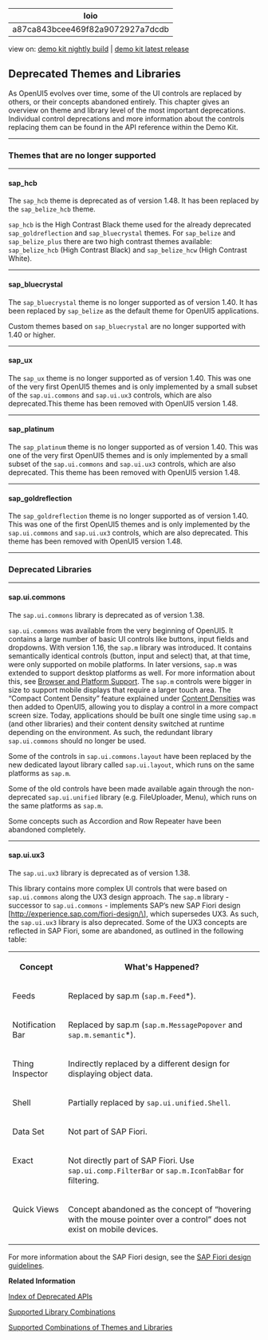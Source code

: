 <!-- loioa87ca843bcee469f82a9072927a7dcdb -->

| loio |
| -----|
| a87ca843bcee469f82a9072927a7dcdb |

<div id="loio">

view on: [demo kit nightly build](https://sdk.openui5.org/nightly/#/topic/a87ca843bcee469f82a9072927a7dcdb) | [demo kit latest release](https://sdk.openui5.org/topic/a87ca843bcee469f82a9072927a7dcdb)</div>

## Deprecated Themes and Libraries

As OpenUI5 evolves over time, some of the UI controls are replaced by others, or their concepts abandoned entirely. This chapter gives an overview on theme and library level of the most important deprecations. Individual control deprecations and more information about the controls replacing them can be found in the API reference within the Demo Kit.

***

### Themes that are no longer supported

***

#### sap\_hcb

The `sap_hcb` theme is deprecated as of version 1.48. It has been replaced by the `sap_belize_hcb` theme.

`sap_hcb` is the High Contrast Black theme used for the already deprecated `sap_goldreflection` and `sap_bluecrystal` themes. For `sap_belize` and `sap_belize_plus` there are two high contrast themes available: `sap_belize_hcb` \(High Contrast Black\) and `sap_belize_hcw` \(High Contrast White\).

***

#### sap\_bluecrystal

The `sap_bluecrystal` theme is no longer supported as of version 1.40. It has been replaced by `sap_belize` as the default theme for OpenUI5 applications.

Custom themes based on `sap_bluecrystal` are no longer supported with 1.40 or higher.

***

#### sap\_ux

The `sap_ux` theme is no longer supported as of version 1.40. This was one of the very first OpenUI5 themes and is only implemented by a small subset of the `sap.ui.commons` and `sap.ui.ux3` controls, which are also deprecated.This theme has been removed with OpenUI5 version 1.48.

***

#### sap\_platinum

The `sap_platinum` theme is no longer supported as of version 1.40. This was one of the very first OpenUI5 themes and is only implemented by a small subset of the `sap.ui.commons` and `sap.ui.ux3` controls, which are also deprecated. This theme has been removed with OpenUI5 version 1.48.

***

#### sap\_goldreflection

The `sap_goldreflection` theme is no longer supported as of version 1.40. This was one of the first OpenUI5 themes and is only implemented by the `sap.ui.commons` and `sap.ui.ux3` controls, which are also deprecated. This theme has been removed with OpenUI5 version 1.48.

***

### Deprecated Libraries

***

#### sap.ui.commons

The `sap.ui.commons` library is deprecated as of version 1.38.

`sap.ui.commons` was available from the very beginning of OpenUI5. It contains a large number of basic UI controls like buttons, input fields and dropdowns. With version 1.16, the `sap.m` library was introduced. It contains semantically identical controls \(button, input and select\) that, at that time, were only supported on mobile platforms. In later versions, `sap.m` was extended to support desktop platforms as well. For more information about this, see [Browser and Platform Support](Browser_and_Platform_Support_74b59ef.md). The `sap.m` controls were bigger in size to support mobile displays that require a larger touch area. The “Compact Content Density” feature explained under [Content Densities](Content_Densities_e54f729.md) was then added to OpenUI5, allowing you to display a control in a more compact screen size. Today, applications should be built one single time using `sap.m` \(and other libraries\) and their content density switched at runtime depending on the environment. As such, the redundant library `sap.ui.commons` should no longer be used.

Some of the controls in `sap.ui.commons.layout` have been replaced by the new dedicated layout library called `sap.ui.layout`, which runs on the same platforms as `sap.m`.

Some of the old controls have been made available again through the non-deprecated `sap.ui.unified` library \(e.g. FileUploader, Menu\), which runs on the same platforms as `sap.m`.

Some concepts such as Accordion and Row Repeater have been abandoned completely.

***

#### sap.ui.ux3

The `sap.ui.ux3` library is deprecated as of version 1.38.

This library contains more complex UI controls that were based on `sap.ui.commons` along the UX3 design approach. The `sap.m` library - successor to `sap.ui.commons` - implements SAP’s new SAP Fiori design \[http://experience.sap.com/fiori-design/\], which supersedes UX3. As such, the `sap.ui.ux3` library is also deprecated. Some of the UX3 concepts are reflected in SAP Fiori, some are abandoned, as outlined in the following table:


<table>
<tr>
<th valign="top">

Concept



</th>
<th valign="top">

What's Happened?



</th>
</tr>
<tr>
<td valign="top">

Feeds



</td>
<td valign="top">

Replaced by sap.m \(`sap.m.Feed`\*\).



</td>
</tr>
<tr>
<td valign="top">

Notification Bar



</td>
<td valign="top">

Replaced by sap.m \(`sap.m.MessagePopover` and `sap.m.semantic`\*\).



</td>
</tr>
<tr>
<td valign="top">

Thing Inspector



</td>
<td valign="top">

Indirectly replaced by a different design for displaying object data.



</td>
</tr>
<tr>
<td valign="top">

Shell



</td>
<td valign="top">

Partially replaced by `sap.ui.unified.Shell`.



</td>
</tr>
<tr>
<td valign="top">

Data Set



</td>
<td valign="top">

Not part of SAP Fiori.



</td>
</tr>
<tr>
<td valign="top">

Exact



</td>
<td valign="top">

Not directly part of SAP Fiori. Use `sap.ui.comp.FilterBar` or `sap.m.IconTabBar` for filtering.



</td>
</tr>
<tr>
<td valign="top">

Quick Views



</td>
<td valign="top">

Concept abandoned as the concept of “hovering with the mouse pointer over a control” does not exist on mobile devices.



</td>
</tr>
</table>

For more information about the SAP Fiori design, see the [SAP Fiori design guidelines](http://experience.sap.com/fiori-design/).

**Related Information**  


[Index of Deprecated APIs](https://sdk.openui5.org/api/deprecated)

[Supported Library Combinations](Supported_Library_Combinations_363cd16.md "OpenUI5 provides a set of JavaScript and CSS libraries, which can be combined in an application using the combinations that are supported.")

[Supported Combinations of Themes and Libraries](Supported_Combinations_of_Themes_and_Libraries_38ff8c2.md "This chapter gives an overview of the possible combinations of themes and libraries for the OpenUI5 versions that are still in maintenance.")

